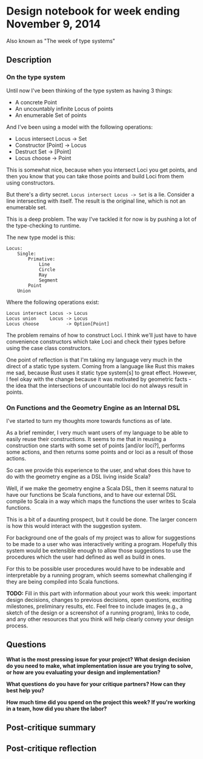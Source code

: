 # Design notebook for week ending November 9, 2014

Also known as "The week of type systems"

## Description

### On the type system

Until now I've been thinking of the type system as having 3 things:
   - A concrete Point
   - An uncountably infinite Locus of points
   - An enumerable Set of points

And I've been using a model with the following operations:
   - Locus intersect Locus -> Set
   - Constructor [Point] -> Locus
   - Destruct Set -> [Point]
   - Locus choose -> Point

This is somewhat nice, because when you intersect Loci you get points, and then
you know that you can take those points and build Loci from them using
constructors.

But there's a dirty secret. `Locus intersect Locus -> Set` is a lie. Consider a
line intersecting with itself. The result is the original line, which is not an
enumerable set.

This is a deep problem. The way I've tackled it for now is by pushing a lot of
the type-checking to runtime.

The new type model is this:

```
Locus:
    Single:
        Primative:
            Line
            Circle
            Ray
            Segment
        Point
    Union
```

Where the following operations exist:

```
Locus intersect Locus -> Locus
Locus union     Locus -> Locus
Locus choose          -> Option[Point]
```

The problem remains of how to construct Loci. I think we'll just have to have
convenience constructors which take Loci and check their types before using the
case class constructors.

One point of reflection is that I'm taking my language very much in the direct
of a static type system. Coming from a language like Rust this makes me sad,
because Rust uses it static type system[s] to great effect. However, I feel
okay with the change because it was motivated by geometric facts - the idea
that the intersections of uncountable loci do not always result in points.

### On Functions and the Geometry Engine as an Internal DSL

I've started to turn my thoughts more towards functions as of late.

As a brief reminder, I very much want users of my language to be able to easily
reuse their constructions. It seems to me that in reusing a construction one
starts with some set of points [and/or loci?], performs some actions, and then
returns some points and or loci as a result of those actions.

So can we provide this experience to the user, and what does this have to do
with the geometry engine as a DSL living inside Scala?

Well, if we make the geometry engine a Scala DSL, then it seems natural to have
our functions be Scala functions, and to have our external DSL compile to Scala
in a way which maps the functions the user writes to Scala functions.

This is a bit of a daunting prospect, but it could be done. The larger concern
is how this would interact with the suggestion system.

For background one of the goals of my project was to allow for suggestions to
be made to a user who was interactively writing a program. Hopefully this
system would be extensible enough to allow those suggestions to use the
procedures which the user had defined as well as build in ones.

For this to be possible user procedures would have to be indexable and
interpretable by a running program, which seems somewhat challenging if they
are being compiled into Scala functions.

**TODO:** Fill in this part with information about your work this week:
important design decisions, changes to previous decisions, open questions,
exciting milestones, preliminary results, etc. Feel free to include images
(e.g., a sketch of the design or a screenshot of a running program), links to
code, and any other resources that you think will help clearly convey your
design process.

## Questions

**What is the most pressing issue for your project? What design decision do
you need to make, what implementation issue are you trying to solve, or how
are you evaluating your design and implementation?**

**What questions do you have for your critique partners? How can they best help
you?**

**How much time did you spend on the project this week? If you're working in a
team, how did you share the labor?**

## Post-critique summary

## Post-critique reflection

